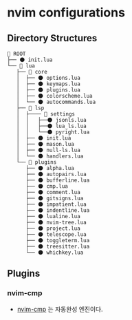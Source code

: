 # nvim configurations

## Directory Structures

```text
📂 ROOT
├── 🌑 init.lua
└── 📂 lua  
   ├── 📂 core
   │  ├── 🌑 options.lua
   │  ├── 🌑 keymaps.lua
   │  ├── 🌑 plugins.lua
   │  ├── 🌑 colorscheme.lua
   │  └── 🌑 autocommands.lua
   ├── 📂 lsp
   │  ├──── 📂 settings
   │  │   ├──🌑 jsonls.lua
   │  │   ├──🌑 lua_ls.lua
   │  │   └──🌑 pyright.lua
   │  ├── 🌑 init.lua
   │  ├── 🌑 mason.lua
   │  ├── 🌑 null-ls.lua
   │  └── 🌑 handlers.lua
   └── 📂 plugins
      ├── 🌑 alpha.lua
      ├── 🌑 autopairs.lua
      ├── 🌑 bufferline.lua
      ├── 🌑 cmp.lua
      ├── 🌑 comment.lua
      ├── 🌑 gitsigns.lua
      ├── 🌑 impatient.lua
      ├── 🌑 indentline.lua
      ├── 🌑 lualine.lua
      ├── 🌑 nvim-tree.lua
      ├── 🌑 project.lua
      ├── 🌑 telescope.lua
      ├── 🌑 toggleterm.lua
      ├── 🌑 treesitter.lua
      └── 🌑 whichkey.lua
```

## Plugins

### nvim-cmp
 
- [nvim-cmp](https://github.com/hrsh7th/nvim-cmp) 는 자동완성 엔진이다. 


